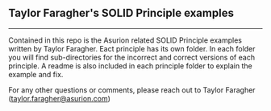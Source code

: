 ## Taylor Faragher's SOLID Principle examples

---


Contained in this repo is the Asurion related SOLID Principle examples written by Taylor Faragher. Eact principle has its own folder. In each folder you will find sub-directories for the incorrect and correct versions of each principle. A readme is also included in each principle folder to explain the example and fix. 

For any other questions or comments, please reach out to Taylor Faragher (taylor.faragher@asurion.com)